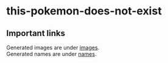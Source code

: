 # this-pokemon-does-not-exist

## Important links
Generated images are under [images][1].  
Generated names are under [names][2].

[1]: https://github.com/karynaur/this-pokemon-does-not-exist/tree/main/results/run2-generated-25
[2]: https://github.com/karynaur/this-pokemon-does-not-exist/tree/main/results/namelist